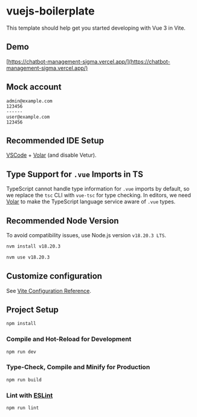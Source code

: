 # vuejs-boilerplate

This template should help get you started developing with Vue 3 in Vite.

## Demo

[https://chatbot-management-sigma.vercel.app/](https://chatbot-management-sigma.vercel.app/)

## Mock account

```
admin@example.com
123456
------
user@example.com
123456
```

## Recommended IDE Setup

[VSCode](https://code.visualstudio.com/) + [Volar](https://marketplace.visualstudio.com/items?itemName=Vue.volar) (and disable Vetur).

## Type Support for `.vue` Imports in TS

TypeScript cannot handle type information for `.vue` imports by default, so we replace the `tsc` CLI with `vue-tsc` for type checking. In editors, we need [Volar](https://marketplace.visualstudio.com/items?itemName=Vue.volar) to make the TypeScript language service aware of `.vue` types.

## Recommended Node Version

To avoid compatibility issues, use Node.js version `v18.20.3 LTS`.

```sh
nvm install v18.20.3

nvm use v18.20.3
```

## Customize configuration

See [Vite Configuration Reference](https://vitejs.dev/config/).

## Project Setup

```sh
npm install
```

### Compile and Hot-Reload for Development

```sh
npm run dev
```

### Type-Check, Compile and Minify for Production

```sh
npm run build
```

### Lint with [ESLint](https://eslint.org/)

```sh
npm run lint
```
